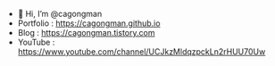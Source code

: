 - 👋 Hi, I’m @cagongman
-  Portfolio : https://cagongman.github.io
-  Blog : https://cagongman.tistory.com
-  YouTube : https://www.youtube.com/channel/UCJkzMldqzpckLn2rHUU70Uw
<!---
cagongman/cagongman is a ✨ special ✨ repository because its `README.md` (this file) appears on your GitHub profile.
You can click the Preview link to take a look at your changes.
--->
